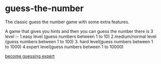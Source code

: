 # guess-the-number

The classic guess the number game with some extra features.

A game that gives you hints and then you can guess the number
there is 3 level :-
1.easy level (guess numbers between 1 to 10)
2.medium/normal level (guess numbers between 1 to 100)
3. hard level(guess numbers between 1 to 1000)
4.expert level(guess numbers between 1 to 10000)

[become guessing expert](https://prateekkalra.github.io/guess-game)
